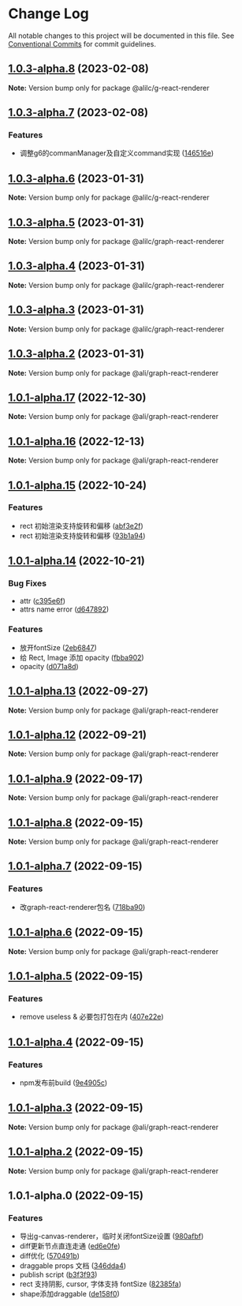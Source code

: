 # Change Log

All notable changes to this project will be documented in this file.
See [Conventional Commits](https://conventionalcommits.org) for commit guidelines.

## [1.0.3-alpha.8](https://gitlab.alibaba-inc.com/graph-editor-engine/graph-editor/compare/v1.0.3-alpha.7...v1.0.3-alpha.8) (2023-02-08)

**Note:** Version bump only for package @alilc/g-react-renderer





## [1.0.3-alpha.7](https://gitlab.alibaba-inc.com/graph-editor-engine/graph-editor/compare/v1.0.3-alpha.6...v1.0.3-alpha.7) (2023-02-08)


### Features

* 调整g6的commanManager及自定义command实现 ([146516e](https://gitlab.alibaba-inc.com/graph-editor-engine/graph-editor/commit/146516e4b2eb03f38f6aab9a2217e00b6d8c343b))





## [1.0.3-alpha.6](https://gitlab.alibaba-inc.com/graph-editor-engine/graph-editor/compare/v1.0.3-alpha.5...v1.0.3-alpha.6) (2023-01-31)

**Note:** Version bump only for package @alilc/g-react-renderer





## [1.0.3-alpha.5](https://gitlab.alibaba-inc.com/graph-editor-engine/graph-editor/compare/v1.0.3-alpha.4...v1.0.3-alpha.5) (2023-01-31)

**Note:** Version bump only for package @alilc/graph-react-renderer





## [1.0.3-alpha.4](https://gitlab.alibaba-inc.com/graph-editor-engine/graph-editor/compare/v1.0.3-alpha.3...v1.0.3-alpha.4) (2023-01-31)

**Note:** Version bump only for package @alilc/graph-react-renderer





## [1.0.3-alpha.3](https://gitlab.alibaba-inc.com/graph-editor-engine/graph-editor/compare/v1.0.3-alpha.2...v1.0.3-alpha.3) (2023-01-31)

**Note:** Version bump only for package @alilc/graph-react-renderer





## [1.0.3-alpha.2](https://gitlab.alibaba-inc.com/graph-editor-engine/graph-editor/compare/v1.0.3-alpha.1...v1.0.3-alpha.2) (2023-01-31)

**Note:** Version bump only for package @ali/graph-react-renderer





## [1.0.1-alpha.17](https://gitlab.alibaba-inc.com/graph-editor-engine/graph-editor/compare/v1.0.1-alpha.16...v1.0.1-alpha.17) (2022-12-30)

**Note:** Version bump only for package @ali/graph-react-renderer





## [1.0.1-alpha.16](https://gitlab.alibaba-inc.com/graph-editor-engine/graph-editor/compare/v1.0.1-alpha.15...v1.0.1-alpha.16) (2022-12-13)

**Note:** Version bump only for package @ali/graph-react-renderer





## [1.0.1-alpha.15](https://gitlab.alibaba-inc.com/graph-editor-engine/graph-editor/compare/v1.0.1-alpha.14...v1.0.1-alpha.15) (2022-10-24)


### Features

* rect 初始渲染支持旋转和偏移 ([abf3e2f](https://gitlab.alibaba-inc.com/graph-editor-engine/graph-editor/commit/abf3e2f44c6e48c134d744f9abf8ecb919d7127d))
* rect 初始渲染支持旋转和偏移 ([93b1a94](https://gitlab.alibaba-inc.com/graph-editor-engine/graph-editor/commit/93b1a94e348573142a6eb7f52a97bd9c1dc2219b))





## [1.0.1-alpha.14](https://gitlab.alibaba-inc.com/graph-editor-engine/graph-editor/compare/v1.0.1-alpha.13...v1.0.1-alpha.14) (2022-10-21)


### Bug Fixes

* attr ([c395e6f](https://gitlab.alibaba-inc.com/graph-editor-engine/graph-editor/commit/c395e6ffe09517aa1bff200e8e17cadab1636cd8))
* attrs name error ([d647892](https://gitlab.alibaba-inc.com/graph-editor-engine/graph-editor/commit/d6478921bf3b165342d20d962cd038f154e99312))


### Features

* 放开fontSize ([2eb6847](https://gitlab.alibaba-inc.com/graph-editor-engine/graph-editor/commit/2eb68472484b424ae456f9bd081a7639d538a067))
* 给 Rect, Image 添加 opacity ([fbba902](https://gitlab.alibaba-inc.com/graph-editor-engine/graph-editor/commit/fbba90275b84a791c71de0d6a056eb73707aa7ad))
* opacity ([d071a8d](https://gitlab.alibaba-inc.com/graph-editor-engine/graph-editor/commit/d071a8d09372ea0eeb65956c47da61ca8468a487))





## [1.0.1-alpha.13](https://gitlab.alibaba-inc.com/graph-editor-engine/graph-editor/compare/v1.0.1-alpha.12...v1.0.1-alpha.13) (2022-09-27)

**Note:** Version bump only for package @ali/graph-react-renderer





## [1.0.1-alpha.12](https://gitlab.alibaba-inc.com/graph-editor-engine/graph-editor/compare/v1.0.1-alpha.11...v1.0.1-alpha.12) (2022-09-21)

**Note:** Version bump only for package @ali/graph-react-renderer





## [1.0.1-alpha.9](https://gitlab.alibaba-inc.com/graph-editor-engine/graph-editor/compare/v1.0.1-alpha.8...v1.0.1-alpha.9) (2022-09-17)

**Note:** Version bump only for package @ali/graph-react-renderer





## [1.0.1-alpha.8](https://gitlab.alibaba-inc.com/graph-editor-engine/graph-editor/compare/v1.0.1-alpha.7...v1.0.1-alpha.8) (2022-09-15)

**Note:** Version bump only for package @ali/graph-react-renderer





## [1.0.1-alpha.7](https://gitlab.alibaba-inc.com/graph-editor-engine/graph-editor/compare/v1.0.1-alpha.6...v1.0.1-alpha.7) (2022-09-15)


### Features

* 改graph-react-renderer包名 ([718ba90](https://gitlab.alibaba-inc.com/graph-editor-engine/graph-editor/commit/718ba90609aedc5c6f03d27d6f32c51b283951f7))





## [1.0.1-alpha.6](https://gitlab.alibaba-inc.com/graph-editor-engine/graph-editor/compare/v1.0.1-alpha.5...v1.0.1-alpha.6) (2022-09-15)

**Note:** Version bump only for package @ali/graph-react-renderer





## [1.0.1-alpha.5](https://gitlab.alibaba-inc.com/graph-editor-engine/graph-editor/compare/v1.0.1-alpha.4...v1.0.1-alpha.5) (2022-09-15)


### Features

* remove useless & 必要包打包在内 ([407e22e](https://gitlab.alibaba-inc.com/graph-editor-engine/graph-editor/commit/407e22e63f1bd5450fd221b0f40783228935cf6e))





## [1.0.1-alpha.4](https://gitlab.alibaba-inc.com/graph-editor-engine/graph-editor/compare/v1.0.1-alpha.3...v1.0.1-alpha.4) (2022-09-15)


### Features

* npm发布前build ([9e4905c](https://gitlab.alibaba-inc.com/graph-editor-engine/graph-editor/commit/9e4905cfee9531e5b4fb62ad218f542f0abd4168))





## [1.0.1-alpha.3](https://gitlab.alibaba-inc.com/graph-editor-engine/graph-editor/compare/v1.0.1-alpha.2...v1.0.1-alpha.3) (2022-09-15)

**Note:** Version bump only for package @ali/graph-react-renderer





## [1.0.1-alpha.2](https://gitlab.alibaba-inc.com/graph-editor-engine/graph-editor/compare/v1.0.1-alpha.0...v1.0.1-alpha.2) (2022-09-15)

**Note:** Version bump only for package @ali/graph-react-renderer





## 1.0.1-alpha.0 (2022-09-15)


### Features

* 导出g-canvas-renderer，临时关闭fontSize设置 ([980afbf](https://gitlab.alibaba-inc.com/graph-editor-engine/graph-editor/commit/980afbf173440decbed8153d039b8c6787ea46d0))
* diff更新节点直连走通 ([ed6e0fe](https://gitlab.alibaba-inc.com/graph-editor-engine/graph-editor/commit/ed6e0fe3fdceb1c639cbbf05de5612096f6fff3c))
* diff优化 ([570491b](https://gitlab.alibaba-inc.com/graph-editor-engine/graph-editor/commit/570491be4e7141e2df9ecf94d9055a8af222c6dc))
* draggable props 文档 ([346dda4](https://gitlab.alibaba-inc.com/graph-editor-engine/graph-editor/commit/346dda4a5936f4b1ec72aa2db1657f191db24875))
* publish script ([b3f3f93](https://gitlab.alibaba-inc.com/graph-editor-engine/graph-editor/commit/b3f3f935ff4ec72e55b0a5b1a717fda24a4e417a))
* rect 支持阴影, cursor, 字体支持 fontSize ([82385fa](https://gitlab.alibaba-inc.com/graph-editor-engine/graph-editor/commit/82385fa36512f0375c39b489c07503bf1da28601))
* shape添加draggable ([de158f0](https://gitlab.alibaba-inc.com/graph-editor-engine/graph-editor/commit/de158f086894382ad6807403fa48c13885d167de))
